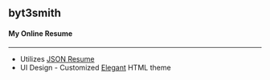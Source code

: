 ## byt3smith
#### My Online Resume
---
* Utilizes [JSON Resume]('https://github.com/jsonresume')
* UI Design - Customized [Elegant]('http://themes.jsonresume.org/theme/elegant') HTML theme
